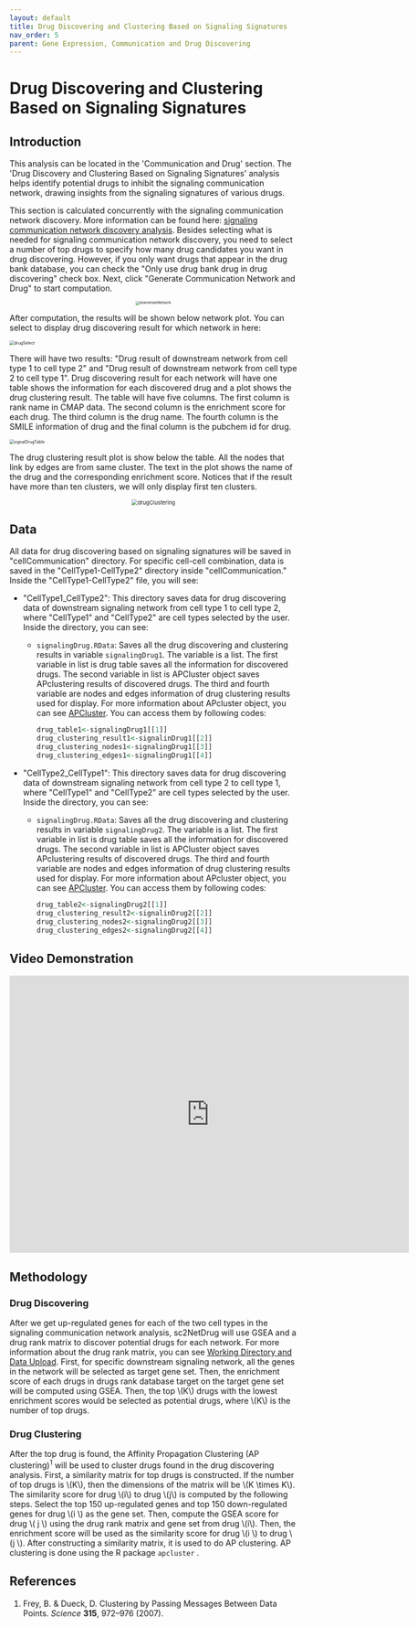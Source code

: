 ```yaml
---
layout: default
title: Drug Discovering and Clustering Based on Signaling Signatures
nav_order: 5
parent: Gene Expression, Communication and Drug Discovering
---
```


# Drug Discovering and Clustering Based on Signaling Signatures

## Introduction

This analysis can be located in the 'Communication and Drug' section. The 'Drug Discovery and Clustering Based on Signaling Signatures' analysis helps identify potential drugs to inhibit the signaling communication network, drawing insights from the signaling signatures of various drugs.

This section is calculated concurrently with the signaling communication network discovery. More information can be found here: [signaling communication network discovery analysis](/cell-cellCommunication). Besides selecting what is needed for signaling communication network discovery, you need to select a number of top drugs to specify how many drug candidates you want in drug discovering. However, if you only want drugs that appear in the drug bank database, you can check the "Only use drug bank drug in drug discovering" check box. Next, click "Generate Communication Network and Drug" to start computation.

<p align="center"><img src="pic/downstreamNetworkPanel.png" alt="downstreamNetwork" style="zoom:40%;" /></p>

After computation, the results will be shown below network plot. You can select to display drug discovering result for which network in here:

<img src="pic/drugSelect.png" alt="drugSelect" style="zoom:50%;" />

There will have two results: "Drug result of downstream network from cell type 1 to cell type 2" and "Drug result of downstream network from cell type 2 to cell type 1". Drug discovering result for each network will have one table shows the information for each discovered drug and a plot shows the drug clustering result. The table will have five columns. The first column is rank name in CMAP data. The second column is the enrichment score for each drug. The third column is the drug name. The fourth column is the SMILE information of drug and the final column is the pubchem id for drug. 

<img src="pic/signalDrugTable.png" alt="signalDrugTable" style="zoom:50%;" />

The drug clustering result plot is show below the table. All the nodes that link by edges are from same cluster. The text in the plot shows the name of the drug and the corresponding enrichment score. Notices that if the result have more than ten clusters, we will only display first ten clusters. 

<p align="center"><img src="pic/drugClustering.png" alt="drugClustering" style="zoom:67%;" /></p>

## Data

All data for drug discovering based on signaling signatures will be saved in "cellCommunication" directory. For specific cell-cell combination, data is saved in the "CellType1-CellType2" directory inside "cellCommunication." Inside the "CellType1-CellType2" file, you will see:

* "CellType1_CellType2": This directory saves data for drug discovering data of downstream signaling network from cell type 1 to cell type 2, where "CellType1" and  "CellType2" are cell types selected by the user. Inside the directory,  you can see:

  * `signalingDrug.RData`: Saves all the drug discovering and clustering results in variable `signalingDrug1`. The variable is a list. The first variable in list is drug table saves all the information for discovered drugs. The second variable in list is APCluster object saves APclustering results of discovered drugs. The third and fourth variable are nodes and edges information of drug clustering results used for display. For more information about APcluster object, you can see [APCluster](https://cran.r-project.org/web/packages/apcluster/vignettes/apcluster.pdf). You can access them by following codes:

    ```R
    drug_table1<-signalingDrug1[[1]]
    drug_clustering_result1<-signalinDrug1[[2]]
    drug_clustering_nodes1<-signalingDrug1[[3]]
    drug_clustering_edges1<-signalingDrug1[[4]]
    ```

* "CellType2_CellType1": This directory saves data for drug discovering data of downstream signaling network from cell type 2 to cell type 1, where "CellType1" and  "CellType2" are cell types selected by the user. Inside the directory,  you can see:

  * `signalingDrug.RData`: Saves all the drug discovering and clustering results in variable `signalingDrug2`. The variable is a list. The first variable in list is drug table saves all the information for discovered drugs. The second variable in list is APCluster object saves APclustering results of discovered drugs. The third and fourth variable are nodes and edges information of drug clustering results used for display. For more information about APcluster object, you can see [APCluster](https://cran.r-project.org/web/packages/apcluster/vignettes/apcluster.pdf). You can access them by following codes:

    ```R
    drug_table2<-signalingDrug2[[1]]
    drug_clustering_result2<-signalinDrug2[[2]]
    drug_clustering_nodes2<-signalingDrug2[[3]]
    drug_clustering_edges2<-signalingDrug2[[4]]
    ```


## Video Demonstration

<iframe width="700" height="485" src="https://www.youtube.com/embed/gEfwyLjuGUw" frameborder="0" allow="accelerometer; autoplay; clipboard-write; encrypted-media; gyroscope; picture-in-picture" allowfullscreen></iframe>



## Methodology

### Drug Discovering

After we get up-regulated genes for each of the two cell types in the signaling communication network analysis, sc2NetDrug will use GSEA and a drug rank matrix to discover potential drugs for each network. For more information about the drug rank matrix, you can see [Working Directory and Data Upload](/data). First, for specific downstream signaling network, all the genes in the network will be selected as target gene set. Then, the enrichment score of each drugs in drugs rank database target on the target gene set will be computed using GSEA. Then, the top \\(K\\) drugs with the lowest enrichment scores would be selected as potential drugs, where \\(K\\) is the number of top drugs.

### Drug Clustering

After the top drug is found, the Affinity Propagation Clustering (AP clustering)<sup>1</sup> will be used to cluster drugs found in the drug discovering analysis. First, a similarity matrix for top drugs is constructed. If the number of top drugs is \\(K\\), then the dimensions of the matrix will be \\(K \times K​\\). The similarity score for drug ​\\(​i\\) to drug \\(j\\) is computed by the following steps. Select the top 150 up-regulated genes and top 150 down-regulated genes for drug \\(i​ \\) as the gene set. Then, compute the GSEA score for drug \\( j \\) using the drug rank matrix and gene set from drug \\(i​\\). Then, the enrichment score will be used as the similarity score for drug \\(i \\) to drug \\(j \\). After constructing a similarity matrix, it is used to do AP clustering. AP clustering is done using the R package `apcluster` .

## References

1. Frey, B. & Dueck, D. Clustering by Passing Messages Between Data Points. *Science* **315**, 972–976 (2007).